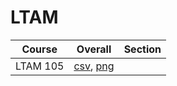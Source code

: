 # LTAM

| Course | Overall | Section |
| ------ | ------- | ------- |
| LTAM 105 | [csv](https://github.com/UCSD-Historical-Enrollment-Data//Users/ryanbatubara/Desktop/2024Spring/blob/main/overall/LTAM%20105.csv), [png](https://raw.githubusercontent.com/UCSD-Historical-Enrollment-Data//Users/ryanbatubara/Desktop/2024Spring/main/plot_overall/LTAM%20105.png) |  |
